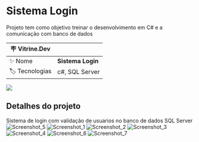 # Sistema Login
Projeto tem como objetivo treinar o desenvolvimento em C# e a comunicação com banco de dados

| :placard: Vitrine.Dev |     |
| -------------  | --- |
| :sparkles: Nome        | **Sistema Login**
| :label: Tecnologias | c#, SQL Server

<!-- Inserir imagem com a #vitrinedev ao final do link -->
![](https://via.placeholder.com/1200x500.png?text=imagem+lindona+do+meu+projeto#vitrinedev)

## Detalhes do projeto

Sistema de login com validação de usuarios no banco de dados SQL Server
![Screenshot_5](https://user-images.githubusercontent.com/49539774/186215392-88dd5346-fc17-4c6a-b778-6735281d3cbb.png)
![Screenshot_1](https://user-images.githubusercontent.com/49539774/186215499-42fb3c46-a412-466c-bee4-d7c535911084.png)
![Screenshot_2](https://user-images.githubusercontent.com/49539774/186215521-4f45c661-41d8-4843-bedb-d56c0f515268.png)
![Screenshot_3](https://user-images.githubusercontent.com/49539774/186215557-e8a585a0-dcc0-4594-8f6d-9a50d510ef67.png)
![Screenshot_4](https://user-images.githubusercontent.com/49539774/186215576-63231075-f20f-4f27-91cf-9d2655be2737.png)
![Screenshot_6](https://user-images.githubusercontent.com/49539774/186215590-d841af4d-8484-45f2-8806-e9fb223ab5f5.png)
![Screenshot_7](https://user-images.githubusercontent.com/49539774/186217161-a55b4ed7-386a-48f9-b8ce-868416608c35.png)
